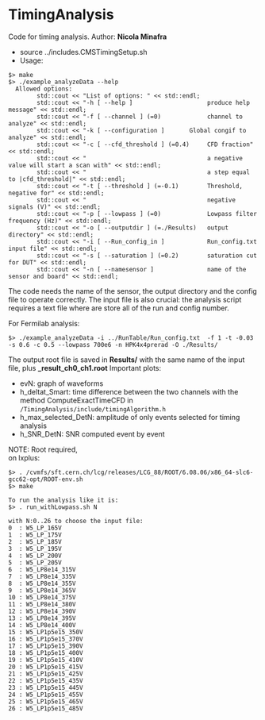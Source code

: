 # TimingAnalysis

Code for timing analysis. Author: **Nicola Minafra**

* source ../includes.CMSTimingSetup.sh
* Usage:
```
$> make
$> ./example_analyzeData --help
  Allowed options:
        std::cout << "List of options: " << std::endl;
        std::cout << "-h [ --help ]                     produce help message" << std::endl;
        std::cout << "-f [ --channel ] (=0)             channel to analyze" << std::endl;
        std::cout << "-k [ --configuration ]       Global congif to analyze" << std::endl;
        std::cout << "-c [ --cfd_threshold ] (=0.4)     CFD fraction" << std::endl;
        std::cout << "                                  a negative value will start a scan with" << std::endl;
        std::cout << "                                  a step equal to |cfd_threshold|" << std::endl;
        std::cout << "-t [ --threshold ] (=-0.1)        Threshold, negative for" << std::endl;
        std::cout << "                                  negative signals (V)" << std::endl;
        std::cout << "-p [ --lowpass ] (=0)             Lowpass filter frequency (Hz)" << std::endl;
        std::cout << "-o [ --outputdir ] (=./Results)   output directory" << std::endl;
        std::cout << "-i [ --Run_config_in ]            Run_config.txt input file" << std::endl;
        std::cout << "-s [ --saturation ] (=0.2)        saturation cut for DUT" << std::endl;
        std::cout << "-n [ --namesensor ]               name of the sensor and board" << std::endl;
```
The code needs the name of the sensor, the output directory and the config file to operate correctly. The input file is also crucial: the analysis script requires a text file where are store all of the run and config number.

For Fermilab analysis:
```
$> ./example_analyzeData -i ../RunTable/Run_config.txt  -f 1 -t -0.03 -s 0.6 -c 0.5 --lowpass 700e6 -n HPK4x4prerad -O ./Results/
```

The output root file is saved in **Results/** with the same name of the input file, plus **_result_ch0_ch1.root**
Important plots:
- evN: graph of waveforms
- h_deltat_Smart: time difference between the two channels with the method ComputeExactTimeCFD in  `/TimingAnalysis/include/timingAlgorithm.h`
- h_max_selected_DetN: amplitude of only events selected for timing analysis
- h_SNR_DetN: SNR computed event by event


NOTE: Root required, <br />
on lxplus:
```
$> . /cvmfs/sft.cern.ch/lcg/releases/LCG_88/ROOT/6.08.06/x86_64-slc6-gcc62-opt/ROOT-env.sh
$> make

To run the analysis like it is:
$> . run_withLowpass.sh N

with N:0..26 to choose the input file:
0  : W5_LP_165V
1  : W5_LP_175V
2  : W5_LP_185V
3  : W5_LP_195V
4  : W5_LP_200V
5  : W5_LP_205V
6  : W5_LP8e14_315V
7  : W5_LP8e14_335V
8  : W5_LP8e14_355V
9  : W5_LP8e14_365V
10 : W5_LP8e14_375V
11 : W5_LP8e14_380V
12 : W5_LP8e14_390V
13 : W5_LP8e14_395V
14 : W5_LP8e14_400V
15 : W5_LP1p5e15_350V
16 : W5_LP1p5e15_370V
17 : W5_LP1p5e15_390V
18 : W5_LP1p5e15_400V
19 : W5_LP1p5e15_410V
20 : W5_LP1p5e15_415V
21 : W5_LP1p5e15_425V
22 : W5_LP1p5e15_435V
23 : W5_LP1p5e15_445V
24 : W5_LP1p5e15_455V
25 : W5_LP1p5e15_465V
26 : W5_LP1p5e15_485V

```

